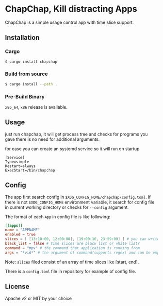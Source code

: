 # ChapChap, Kill distracting Apps
ChapChap is a simple usage control app with time slice support.

## Installation
### Cargo
```sh
$ cargo install chapchap
```

### Build from source
```sh
$ cargo install --path .
```

### Pre-Build Binary
`x86_64`, `x86` release is available.

## Usage
just run chapchap, it will get process tree and checks for programs you gave there is no need for additional arguments.

for ease you can create an systemd service so it will run on startup
```
[Service]
Type=simple
Restart=always
ExecStart=/bin/chapchap
```

## Config
The app first search config in `$XDG_CONFIG_HOME/chapchap/config.toml`.
If there is not `$XDG_CONFIG_HOME` environment variable, it search for config file
in current working directory or checks for `--config` argument.

The format of each `App` in config file is like following:
```toml
[[apps]]
name = "APPNAME"
enabled = true
slices = [ [13:10:00, 12:00:00], [19:00:10, 23:59:00] ] # you can write multiple time slice
black_list = false # time slices are black list or white list?
command = "mpv" # the command that application is running from
args = "*vid*" # the argument of command(supports regex) and can be empty
```
Note: `slices` filed consist of an array of time slices like [start,
end].

There is a `config.toml` file in repository for example of config file.

## License
Apache v2 or MIT by your choice
